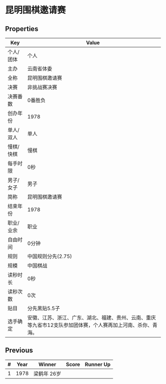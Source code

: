 # 昆明围棋邀请赛

## Properties

| Key | Value |
| --- | ----- |
| 个人/团体 | 个人 |
| 主办 | 云南省体委 |
| 全称 | 昆明围棋邀请赛 |
| 决赛 | 非挑战赛决赛 |
| 决赛番数 | 0番胜负 |
| 创办年份 | 1978 |
| 单人/双人 | 单人 |
| 慢棋/快棋 | 慢棋 |
| 每手时限 | 0秒 |
| 男子/女子 | 男子 |
| 简称 | 昆明围棋邀请赛 |
| 结束年份 | 1978 |
| 职业/业余 | 职业 |
| 自由时间 | 0分钟 |
| 规则 | 中国规则分先(2.75) |
| 规模 | 中国棋战 |
| 读秒时长 | 0秒 |
| 读秒次数 | 0次 |
| 贴目 | 分先黑贴5.5子 |
| 选手确定 | 安徽、江苏、浙江、广东、湖北、福建、贵州、云南、重庆等九省市12支队参加团体赛，个人赛再加上河南、杀你、青海。 |

## Previous

| # | Year | Winner | Score | Runner Up |
| --- | --- | --- | --- | --- |
| 1 | 1978 | 梁鹤年 26岁 |  |  |

